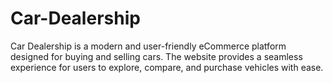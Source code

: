 # Car-Dealership
Car Dealership is a modern and user-friendly eCommerce platform designed for buying and selling cars. The website provides a seamless experience for users to explore, compare, and purchase vehicles with ease.

